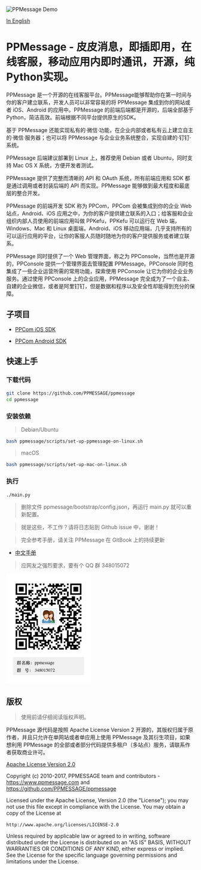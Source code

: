 ![PPMessage Demo](/ppmessage/doc/ppkefu-ppcom.gif)

[In English](/README.md)

# PPMessage - 皮皮消息，即插即用，在线客服，移动应用内即时通讯，开源，纯Python实现。

PPMessage 是一个开源的在线客服平台。PPMessage能够帮助你在第一时间与你的客户建立联系，开发人员可以非常容易的将 PPMessage 集成到你的网站或者 iOS、Android 的应用中。PPMessage 的前端后端都是开源的，后端全部基于 Python，简洁高效。前端根据不同平台提供原生的SDK。

基于 PPMessage 还能实现私有的·微信·功能，在企业内部或者私有云上建立自主的·微信·服务器；也可以将 PPMessage 与企业业务系统整合，实现自建的·钉钉·系统。

PPMessage 后端建议部署到 Linux 上，推荐使用 Debian 或者 Ubuntu，同时支持 Mac OS X 系统，方便开发者测试。

PPMessage 提供了完整而清晰的 API 和 OAuth 系统，所有前端应用和 SDK 都是通过调用或者封装后端的 API 而实现。PPMessage 能够做到最大程度和最底层的整合开发。


PPMessage 的前端开发 SDK 称为 PPCom，PPCom 会被集成到你的企业 Web 站点，Android、iOS 应用之中，为你的客户提供建立联系的入口；给客服和企业组织内部人员使用的前端应用叫做 PPKefu，PPKefu 可以运行在 Web 端，Windows、Mac 和 Linux 桌面端，Android、iOS 移动应用端，几乎支持所有的可以运行应用的平台，让你的客服人员随时随地为你的客户提供服务或者建立联系。

PPMessage 同时提供了一个 Web 管理界面，称之为 PPConsole，当然也是开源的，PPConsole 提供一个管理界面去管理配置 PPMessage。PPConsole 同时也集成了一些企业运营所需的常用功能，探索使用 PPConsole 让它为你的企业业务服务。通过使用 PPConsole 上的企业应用，PPMessage 完全成为了一个自主、自建的企业微信，或者是阿里钉钉，但是数据和程序以及安全性却能得到充分的保障。 


## 子项目

* [PPCom iOS SDK](https://github.com/PPMESSAGE/ppcom-ios-sdk)

* [PPCom Android SDK](https://github.com/PPMESSAGE/ppcom-android-sdk)


## 快速上手

### 下载代码

```bash
git clone https://github.com/PPMESSAGE/ppmessage
cd ppmessage
```

### 安装依赖

> Debian/Ubuntu

```bash
bash ppmessage/scripts/set-up-ppmessage-on-linux.sh
```

> macOS


```bash
bash ppmessage/scripts/set-up-mac-on-linux.sh
```


### 执行


```bash
./main.py
```
> 删除文件 ppmessage/bootstrap/config.json，再运行 main.py 就可以重新配置。

> 就是这些，不工作？请将日志贴到 Github issue 中，谢谢！

 
> 完全参考手册，请关注 PPMessage 在 GitBook 上的持续更新

* [中文手册](https://ppmessage.gitbooks.io/ppbook/content/)


> 应网友之强烈要求，要有个 QQ 群 348015072


![](/ppmessage/doc/348015072.png)


## 版权 

> 使用前请仔细阅读版权声明。

PPMessage 源代码是按照 Apache License Version 2 开源的，其版权归属于原作者，并且只允许在单网站或者单应用上使用 PPMessage 及其衍生项目，如果想利用 PPMessage 的全部或者部分代码提供多租户（多站点）服务，请联系作者获取商业许可。

[Apache License Version 2.0](http://www.apache.org/licenses/LICENSE-2.0)

Copyright (c) 2010-2017, PPMESSAGE team and contributors - https://www.ppmessage.com and https://github.com/PPMESSAGE/ppmessage

Licensed under the Apache License, Version 2.0 (the "License");
you may not use this file except in compliance with the License.
You may obtain a copy of the License at

    http://www.apache.org/licenses/LICENSE-2.0

Unless required by applicable law or agreed to in writing, software
distributed under the License is distributed on an "AS IS" BASIS,
WITHOUT WARRANTIES OR CONDITIONS OF ANY KIND, either express or implied.
See the License for the specific language governing permissions and
limitations under the License.



